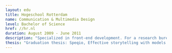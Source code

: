 ```yaml
---
layout: edu
title: Hogeschool Rotterdam
name: Communication & Multimedia Design
level: Bachelor of Science
href: //hr.nl
duration: August 2009 - June 2011
description: "Specialized in front-end development. For a research bureau Blauw in Rotterdam, we designed a crowd source self-developing community platform to ensure a clean, friendly and safe neighborhood to live and work in. For documentary makers about the situation with minerals necessary for e.g. mobile devices in Congo, we designed a platform for new idealists to share their ways of contributing to the better world. Minor in motion design and photography."
thesis: "Graduation thesis: Speqio, Effective storytelling with models. Data visualization. Focused on achieving a most user friendly interface for an internal hour registration web app that answers both explicit and implicit requirements of the core users."
---
```

